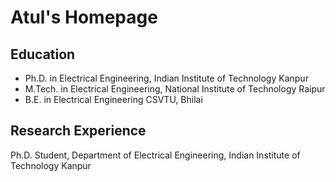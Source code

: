 # Atul's Homepage

## Education

- Ph.D. in Electrical Engineering, Indian Institute of Technology Kanpur
- M.Tech. in Electrical Engineering, National Institute of Technology Raipur
- B.E. in Electrical Engineering CSVTU, Bhilai

## Research Experience

Ph.D. Student, Department of Electrical Engineering, Indian Institute of Technology Kanpur
